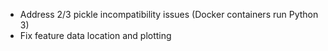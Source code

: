 - Address 2/3 pickle incompatibility issues (Docker containers run Python 3)
- Fix feature data location and plotting
